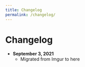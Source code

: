 ```yaml
---
title: Changelog
permalink: /changelog/
---
```


# Changelog

- **September 3, 2021**
  - Migrated from Imgur to here

